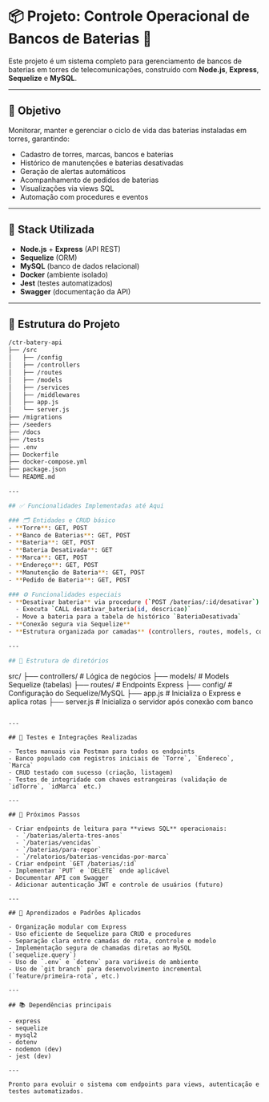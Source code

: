 # 📦 Projeto: Controle Operacional de Bancos de Baterias 📡 

Este projeto é um sistema completo para gerenciamento de bancos de baterias em torres de telecomunicações, construído com **Node.js**, **Express**, **Sequelize** e **MySQL**.

---

## 📌 Objetivo

Monitorar, manter e gerenciar o ciclo de vida das baterias instaladas em torres, garantindo:
- Cadastro de torres, marcas, bancos e baterias
- Histórico de manutenções e baterias desativadas
- Geração de alertas automáticos
- Acompanhamento de pedidos de baterias
- Visualizações via views SQL
- Automação com procedures e eventos

---

## 🧱 Stack Utilizada

- **Node.js** + **Express** (API REST)
- **Sequelize** (ORM)
- **MySQL** (banco de dados relacional)
- **Docker** (ambiente isolado)
- **Jest** (testes automatizados)
- **Swagger** (documentação da API)

---

## 📂 Estrutura do Projeto

```bash
/ctr-batery-api
├── /src
│   ├── /config
│   ├── /controllers
│   ├── /routes
│   ├── /models
│   ├── /services
│   ├── /middlewares
│   ├── app.js
│   └── server.js
├── /migrations
├── /seeders
├── /docs
├── /tests
├── .env
├── Dockerfile
├── docker-compose.yml
├── package.json
└── README.md

---

## ✅ Funcionalidades Implementadas até Aqui

### 🗂️ Entidades e CRUD básico
- **Torre**: GET, POST
- **Banco de Baterias**: GET, POST
- **Bateria**: GET, POST
- **Bateria Desativada**: GET
- **Marca**: GET, POST
- **Endereço**: GET, POST
- **Manutenção de Bateria**: GET, POST
- **Pedido de Bateria**: GET, POST

### ⚙️ Funcionalidades especiais
- **Desativar bateria** via procedure (`POST /baterias/:id/desativar`)
  - Executa `CALL desativar_bateria(id, descricao)`
  - Move a bateria para a tabela de histórico `BateriaDesativada`
- **Conexão segura via Sequelize**
- **Estrutura organizada por camadas** (controllers, routes, models, config)

---

## 📁 Estrutura de diretórios

```
src/
├── controllers/       # Lógica de negócios
├── models/            # Models Sequelize (tabelas)
├── routes/            # Endpoints Express
├── config/            # Configuração do Sequelize/MySQL
├── app.js             # Inicializa o Express e aplica rotas
├── server.js          # Inicializa o servidor após conexão com banco
```

---

## 🧪 Testes e Integrações Realizadas

- Testes manuais via Postman para todos os endpoints
- Banco populado com registros iniciais de `Torre`, `Endereco`, `Marca`
- CRUD testado com sucesso (criação, listagem)
- Testes de integridade com chaves estrangeiras (validação de `idTorre`, `idMarca` etc.)

---

## 🔄 Próximos Passos

- Criar endpoints de leitura para **views SQL** operacionais:
  - `/baterias/alerta-tres-anos`
  - `/baterias/vencidas`
  - `/baterias/para-repor`
  - `/relatorios/baterias-vencidas-por-marca`
- Criar endpoint `GET /baterias/:id`
- Implementar `PUT` e `DELETE` onde aplicável
- Documentar API com Swagger
- Adicionar autenticação JWT e controle de usuários (futuro)

---

## 🧠 Aprendizados e Padrões Aplicados

- Organização modular com Express
- Uso eficiente de Sequelize para CRUD e procedures
- Separação clara entre camadas de rota, controle e modelo
- Implementação segura de chamadas diretas ao MySQL (`sequelize.query`)
- Uso de `.env` e `dotenv` para variáveis de ambiente
- Uso de `git branch` para desenvolvimento incremental (`feature/primeira-rota`, etc.)

---

## 📚 Dependências principais

- express
- sequelize
- mysql2
- dotenv
- nodemon (dev)
- jest (dev)

---

Pronto para evoluir o sistema com endpoints para views, autenticação e testes automatizados.
